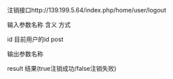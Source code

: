 注销接口http://139.199.5.64/index.php/home/user/logout

输入参数名称			含义				方式

id					目前用户的id		post

输出参数名称

result				结果(true注销成功/false注销失败)

